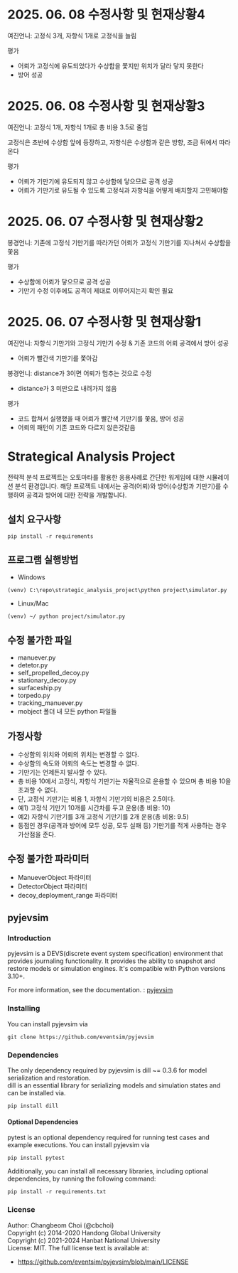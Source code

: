 # 2025. 06. 08 수정사항 및 현재상황4
여진언니: 고정식 3개, 자항식 1개로 고정식을 늘림

평가
- 어뢰가 고정식에 유도되었다가 수상함을 쫓지만 위치가 달라 닿지 못한다
- 방어 성공


# 2025. 06. 08 수정사항 및 현재상황3
여진언니: 고정식 1개, 자항식 1개로 총 비용 3.5로 줄임

고정식은 초반에 수상함 앞에 등장하고, 자항식은 수상함과 같은 방향, 조금 뒤에서 따라온다

평가
- 어뢰가 기만기에 유도되지 않고 수상함에 닿으므로 공격 성공
- 어뢰가 기만기로 유도될 수 있도록 고정식과 자항식을 어떻게 배치할지 고민해야함

# 2025. 06. 07 수정사항 및 현재상황2
봉경언니: 기존에 고정식 기만기를 따라가던 어뢰가 고정식 기만기를 지나쳐서 수상함을 쫓음

평가
- 수상함에 어뢰가 닿으므로 공격 성공
- 기만기 수정 이후에도 공격이 제대로 이루어지는지 확인 필요


# 2025. 06. 07 수정사항 및 현재상황1
여진언니: 자항식 기만기와 고정식 기만기 수정 & 기존 코드의 어뢰 공격에서 방어 성공
- 어뢰가 빨간색 기만기를 쫓아감

봉경언니: distance가 3이면 어뢰가 멈추는 것으로 수정
- distance가 3 미만으로 내려가지 않음

평가
- 코드 합쳐서 실행했을 때 어뢰가 빨간색 기만기를 쫓음, 방어 성공
- 어뢰의 패턴이 기존 코드와 다르지 않은것같음



# Strategical Analysis Project
전략적 분석 프로젝트는 오토마타를 활용한 응용사례로 간단한 워게임에 대한 시뮬레이션 분석 환경입니다. 
해당 프로젝트 내에서는 공격(어뢰)와 방어(수상함과 기만기)를 수행하여 공격과 방어에 대한 전략을 개발합니다. 

## 설치 요구사항
```
pip install -r requirements
```

## 프로그램 실행방법
- Windows
```
(venv) C:\repo\strategic_analysis_project\python project\simulator.py
```
- Linux/Mac
```
(venv) ~/ python project/simulator.py
```

## 수정 불가한 파일
 - manuever.py
 - detetor.py
 - self_propelled_decoy.py
 - stationary_decoy.py
 - surfaceship.py
 - torpedo.py
 - tracking_manuever.py
 - mobject 폴더 내 모든 python 파일들

## 가정사항
 - 수상함의 위치와 어뢰의 위치는 변경할 수 없다. 
 - 수상함의 속도와 어뢰의 속도는 변경할 수 없다. 
 - 기만기는 언제든지 발사할 수 있다. 
 - 총 비용 10에서 고정식, 자항식 기만기는 자율적으로 운용할 수 있으며 총 비용 10을 초과할 수 없다. 
  - 단, 고정식 기만기는 비용 1, 자항식 기만기의 비용은 2.5이다. 
  - 예1) 고정식 기만기 10개를 시간차를 두고 운용(총 비용: 10)
  - 예2) 자항식 기만기를 3개 고정식 기만기를 2개 운용(총 비용: 9.5)
 - 동점인 경우(공격과 방어에 모두 성공, 모두 실패 등) 기만기를 적게 사용하는 경우 가산점을 준다. 

## 수정 불가한 파라미터
 - ManueverObject 파라미터
 - DetectorObject 파라미터
 - decoy_deployment_range 파라미터

## pyjevsim
### Introduction
pyjevsim is a DEVS(discrete event system specification) environment that provides journaling functionality.
It provides the ability to snapshot and restore models or simulation engines.
It's compatible with Python versions 3.10+.
   
For more information, see the documentation. : [pyjevsim](https://pyjevsim.readthedocs.io/en/main/)
   
### Installing
You can install pyjevsim via
```
git clone https://github.com/eventsim/pyjevsim
```
   
### Dependencies
The only dependency required by pyjevsim is dill ~= 0.3.6 for model serialization and restoration.  
dill is an essential library for serializing models and simulation states and can be installed via. 
```
pip install dill
```
   
#### Optional Dependencies
pytest is an optional dependency required for running test cases and example executions. 
You can install pyjevsim via
```
pip install pytest
```
   
Additionally, you can install all necessary libraries, including optional dependencies, by running the following command:
```
pip install -r requirements.txt
```

### License   
Author: Changbeom Choi (@cbchoi)   
Copyright (c) 2014-2020 Handong Global University      
Copyright (c) 2021-2024 Hanbat National University    
License: MIT.  The full license text is available at:   
 - https://github.com/eventsim/pyjevsim/blob/main/LICENSE   
